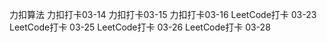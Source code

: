 力扣算法
力扣打卡03-14
力扣打卡03-15
力扣打卡03-16
LeetCode打卡 03-23
LeetCode打卡 03-25
LeetCode打卡 03-26
LeetCode打卡 03-28